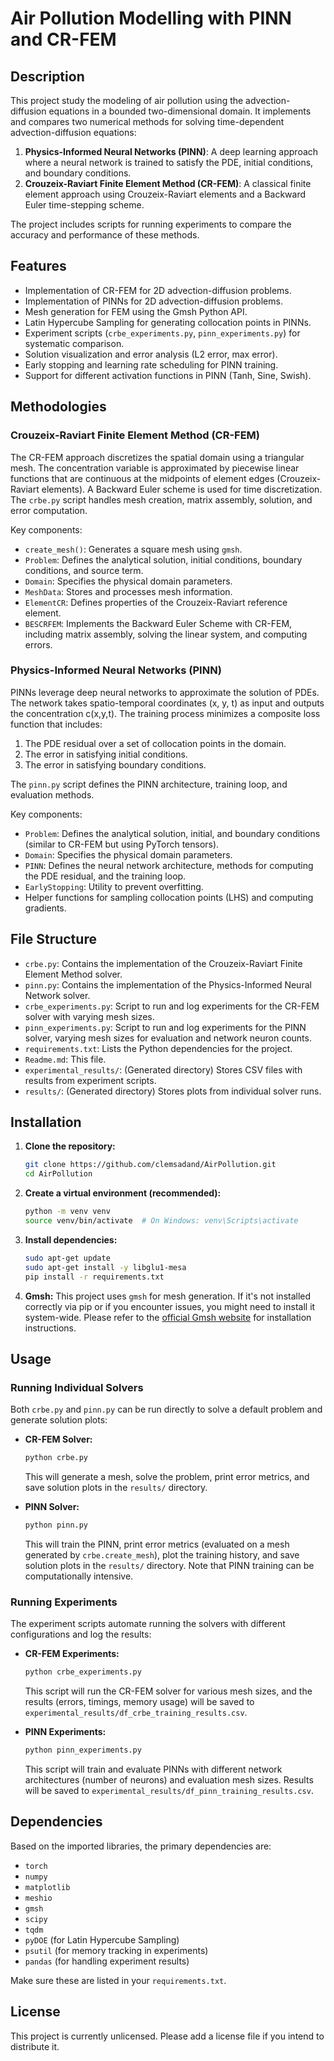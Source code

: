 # Air Pollution Modelling with PINN and CR-FEM

## Description

This project study the modeling of air pollution using the advection-diffusion equations in a bounded two-dimensional domain. It implements and compares two numerical methods for solving time-dependent advection-diffusion equations:
1.  **Physics-Informed Neural Networks (PINN)**: A deep learning approach where a neural network is trained to satisfy the PDE, initial conditions, and boundary conditions.
2.  **Crouzeix-Raviart Finite Element Method (CR-FEM)**: A classical finite element approach using Crouzeix-Raviart elements and a Backward Euler time-stepping scheme.

The project includes scripts for running experiments to compare the accuracy and performance of these methods.

## Features

-   Implementation of CR-FEM for 2D advection-diffusion problems.
-   Implementation of PINNs for 2D advection-diffusion problems.
-   Mesh generation for FEM using the Gmsh Python API.
-   Latin Hypercube Sampling for generating collocation points in PINNs.
-   Experiment scripts (`crbe_experiments.py`, `pinn_experiments.py`) for systematic comparison.
-   Solution visualization and error analysis (L2 error, max error).
-   Early stopping and learning rate scheduling for PINN training.
-   Support for different activation functions in PINN (Tanh, Sine, Swish).

## Methodologies

### Crouzeix-Raviart Finite Element Method (CR-FEM)

The CR-FEM approach discretizes the spatial domain using a triangular mesh. The concentration variable is approximated by piecewise linear functions that are continuous at the midpoints of element edges (Crouzeix-Raviart elements). A Backward Euler scheme is used for time discretization. The `crbe.py` script handles mesh creation, matrix assembly, solution, and error computation.

Key components:
-   `create_mesh()`: Generates a square mesh using `gmsh`.
-   `Problem`: Defines the analytical solution, initial conditions, boundary conditions, and source term.
-   `Domain`: Specifies the physical domain parameters.
-   `MeshData`: Stores and processes mesh information.
-   `ElementCR`: Defines properties of the Crouzeix-Raviart reference element.
-   `BESCRFEM`: Implements the Backward Euler Scheme with CR-FEM, including matrix assembly, solving the linear system, and computing errors.

### Physics-Informed Neural Networks (PINN)

PINNs leverage deep neural networks to approximate the solution of PDEs. The network takes spatio-temporal coordinates (x, y, t) as input and outputs the concentration c(x,y,t). The training process minimizes a composite loss function that includes:
1.  The PDE residual over a set of collocation points in the domain.
2.  The error in satisfying initial conditions.
3.  The error in satisfying boundary conditions.

The `pinn.py` script defines the PINN architecture, training loop, and evaluation methods.

Key components:
-   `Problem`: Defines the analytical solution, initial, and boundary conditions (similar to CR-FEM but using PyTorch tensors).
-   `Domain`: Specifies the physical domain parameters.
-   `PINN`: Defines the neural network architecture, methods for computing the PDE residual, and the training loop.
-   `EarlyStopping`: Utility to prevent overfitting.
-   Helper functions for sampling collocation points (LHS) and computing gradients.

## File Structure

-   `crbe.py`: Contains the implementation of the Crouzeix-Raviart Finite Element Method solver.
-   `pinn.py`: Contains the implementation of the Physics-Informed Neural Network solver.
-   `crbe_experiments.py`: Script to run and log experiments for the CR-FEM solver with varying mesh sizes.
-   `pinn_experiments.py`: Script to run and log experiments for the PINN solver, varying mesh sizes for evaluation and network neuron counts.
-   `requirements.txt`: Lists the Python dependencies for the project.
-   `Readme.md`: This file.
-   `experimental_results/`: (Generated directory) Stores CSV files with results from experiment scripts.
-   `results/`: (Generated directory) Stores plots from individual solver runs.

## Installation

1.  **Clone the repository:**
    ```bash
    git clone https://github.com/clemsadand/AirPollution.git
    cd AirPollution
    ```
2.  **Create a virtual environment (recommended):**
    ```bash
    python -m venv venv
    source venv/bin/activate  # On Windows: venv\Scripts\activate
    ```
3.  **Install dependencies:**
    ```bash
    sudo apt-get update
    sudo apt-get install -y libglu1-mesa
    pip install -r requirements.txt
    ```
4.  **Gmsh:** This project uses `gmsh` for mesh generation. If it's not installed correctly via pip or if you encounter issues, you might need to install it system-wide. Please refer to the [official Gmsh website](https://gmsh.info/) for installation instructions.

## Usage

### Running Individual Solvers

Both `crbe.py` and `pinn.py` can be run directly to solve a default problem and generate solution plots:

-   **CR-FEM Solver:**
    ```bash
    python crbe.py
    ```
    This will generate a mesh, solve the problem, print error metrics, and save solution plots in the `results/` directory.

-   **PINN Solver:**
    ```bash
    python pinn.py
    ```
    This will train the PINN, print error metrics (evaluated on a mesh generated by `crbe.create_mesh`), plot the training history, and save solution plots in the `results/` directory. Note that PINN training can be computationally intensive.

### Running Experiments

The experiment scripts automate running the solvers with different configurations and log the results:

-   **CR-FEM Experiments:**
    ```bash
    python crbe_experiments.py
    ```
    This script will run the CR-FEM solver for various mesh sizes, and the results (errors, timings, memory usage) will be saved to `experimental_results/df_crbe_training_results.csv`.

-   **PINN Experiments:**
    ```bash
    python pinn_experiments.py
    ```
    This script will train and evaluate PINNs with different network architectures (number of neurons) and evaluation mesh sizes. Results will be saved to `experimental_results/df_pinn_training_results.csv`.

## Dependencies

Based on the imported libraries, the primary dependencies are:

-   `torch`
-   `numpy`
-   `matplotlib`
-   `meshio`
-   `gmsh`
-   `scipy`
-   `tqdm`
-   `pyDOE` (for Latin Hypercube Sampling)
-   `psutil` (for memory tracking in experiments)
-   `pandas` (for handling experiment results)

Make sure these are listed in your `requirements.txt`.

## License

This project is currently unlicensed. Please add a license file if you intend to distribute it.
